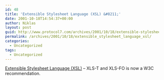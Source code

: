 ```yaml
---
id: 48
title: 'Extensible Stylesheet Language (XSL) &#8211;'
date: 2001-10-18T14:54:37+00:00
author: Niklas
layout: post
guid: http://www.protocol7.com/archives/2001/10/18/extensible-stylesheet-language-xsl/
permalink: /archives/2001/10/18/extensible_stylesheet_language_xsl/
categories:
  - Uncategorized
tags:
  - Uncategorized
---
```

<div class='microid-55bc2e1cc4ac4d11b9e65d5f2be81608072dc267'>
  <p>
    <a href="http://www.w3.org/TR/2001/REC-xsl-20011015/">Extensible Stylesheet Language (XSL)</a> &#8211; XLS-T and XLS-FO is now a W3C recommendation.
  </p>
</div>